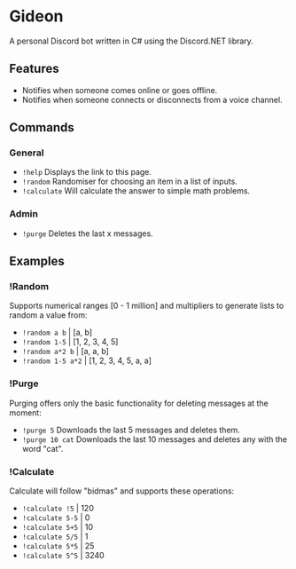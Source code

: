 # Gideon
A personal Discord bot written in C# using the Discord.NET library.

## Features
- Notifies when someone comes online or goes offline.
- Notifies when someone connects or disconnects from a voice channel.

## Commands

### General
- `!help` Displays the link to this page.
- `!random` Randomiser for choosing an item in a list of inputs.
- `!calculate` Will calculate the answer to simple math problems.

### Admin
- `!purge` Deletes the last x messages.

## Examples

### !Random
Supports numerical ranges [0 - 1 million] and multipliers to generate lists to random a value from:
- `!random a b` | [a, b]
- `!random 1-5` | [1, 2, 3, 4, 5]
- `!random a*2 b` | [a, a, b]
- `!random 1-5 a*2` | [1, 2, 3, 4, 5, a, a]

### !Purge
Purging offers only the basic functionality for deleting messages at the moment:
- `!purge 5` Downloads the last 5 messages and deletes them.
- `!purge 10 cat` Downloads the last 10 messages and deletes any with the word "cat".

### !Calculate
Calculate will follow "bidmas" and supports these operations:
- `!calculate !5` | 120 
- `!calculate 5-5` | 0
- `!calculate 5+5` | 10
- `!calculate 5/5` | 1
- `!calculate 5*5` | 25
- `!calculate 5^5` | 3240 